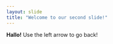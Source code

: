 ```yaml
---
layout: slide
title: "Welcome to our second slide!"
---
```

**Hallo!**
Use the left arrow to go back!

